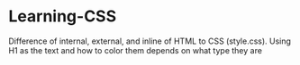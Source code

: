 # Learning-CSS
Difference of internal, external, and inline of HTML to CSS (style.css). Using H1 as the text and how to color them depends on what type they are
